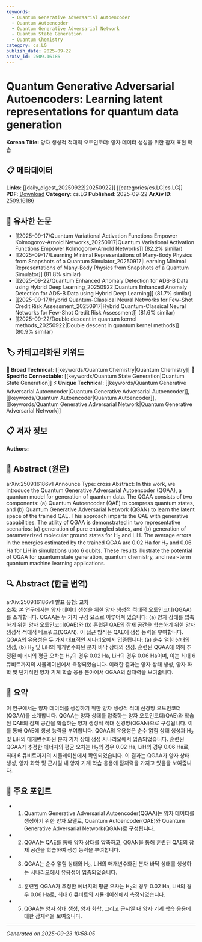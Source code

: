 ```yaml
---
keywords:
  - Quantum Generative Adversarial Autoencoder
  - Quantum Autoencoder
  - Quantum Generative Adversarial Network
  - Quantum State Generation
  - Quantum Chemistry
category: cs.LG
publish_date: 2025-09-22
arxiv_id: 2509.16186
---
```


<!-- KEYWORD_LINKING_METADATA:
{
  "processed_timestamp": "2025-09-23T10:58:05.011367",
  "vocabulary_version": "1.0",
  "selected_keywords": [
    "Quantum Generative Adversarial Autoencoder",
    "Quantum Autoencoder",
    "Quantum Generative Adversarial Network",
    "Quantum State Generation",
    "Quantum Chemistry"
  ],
  "rejected_keywords": [],
  "similarity_scores": {
    "Quantum Generative Adversarial Autoencoder": 0.85,
    "Quantum Autoencoder": 0.78,
    "Quantum Generative Adversarial Network": 0.8,
    "Quantum State Generation": 0.82,
    "Quantum Chemistry": 0.79
  },
  "extraction_method": "AI_prompt_based",
  "budget_applied": true,
  "candidates_json": {
    "candidates": [
      {
        "surface": "Quantum Generative Adversarial Autoencoder",
        "canonical": "Quantum Generative Adversarial Autoencoder",
        "aliases": [
          "QGAA"
        ],
        "category": "unique_technical",
        "rationale": "This is a novel quantum model specifically designed for quantum data generation, offering unique capabilities in the field.",
        "novelty_score": 0.95,
        "connectivity_score": 0.65,
        "specificity_score": 0.9,
        "link_intent_score": 0.85
      },
      {
        "surface": "Quantum Autoencoder",
        "canonical": "Quantum Autoencoder",
        "aliases": [
          "QAE"
        ],
        "category": "unique_technical",
        "rationale": "It plays a crucial role in compressing quantum states, which is essential for quantum data processing.",
        "novelty_score": 0.8,
        "connectivity_score": 0.7,
        "specificity_score": 0.85,
        "link_intent_score": 0.78
      },
      {
        "surface": "Quantum Generative Adversarial Network",
        "canonical": "Quantum Generative Adversarial Network",
        "aliases": [
          "QGAN"
        ],
        "category": "unique_technical",
        "rationale": "This component is vital for learning the latent space, enhancing the generative capabilities of quantum models.",
        "novelty_score": 0.82,
        "connectivity_score": 0.68,
        "specificity_score": 0.88,
        "link_intent_score": 0.8
      },
      {
        "surface": "Quantum State Generation",
        "canonical": "Quantum State Generation",
        "aliases": [],
        "category": "specific_connectable",
        "rationale": "A key application area for quantum models, linking to broader quantum computing and chemistry contexts.",
        "novelty_score": 0.6,
        "connectivity_score": 0.85,
        "specificity_score": 0.75,
        "link_intent_score": 0.82
      },
      {
        "surface": "Quantum Chemistry",
        "canonical": "Quantum Chemistry",
        "aliases": [],
        "category": "broad_technical",
        "rationale": "A major application domain for quantum models, facilitating connections to chemical simulations and computations.",
        "novelty_score": 0.55,
        "connectivity_score": 0.9,
        "specificity_score": 0.7,
        "link_intent_score": 0.79
      }
    ],
    "ban_list_suggestions": [
      "quantum data",
      "pure entangled states",
      "parameterized molecular ground states"
    ]
  },
  "decisions": [
    {
      "candidate_surface": "Quantum Generative Adversarial Autoencoder",
      "resolved_canonical": "Quantum Generative Adversarial Autoencoder",
      "decision": "linked",
      "scores": {
        "novelty": 0.95,
        "connectivity": 0.65,
        "specificity": 0.9,
        "link_intent": 0.85
      }
    },
    {
      "candidate_surface": "Quantum Autoencoder",
      "resolved_canonical": "Quantum Autoencoder",
      "decision": "linked",
      "scores": {
        "novelty": 0.8,
        "connectivity": 0.7,
        "specificity": 0.85,
        "link_intent": 0.78
      }
    },
    {
      "candidate_surface": "Quantum Generative Adversarial Network",
      "resolved_canonical": "Quantum Generative Adversarial Network",
      "decision": "linked",
      "scores": {
        "novelty": 0.82,
        "connectivity": 0.68,
        "specificity": 0.88,
        "link_intent": 0.8
      }
    },
    {
      "candidate_surface": "Quantum State Generation",
      "resolved_canonical": "Quantum State Generation",
      "decision": "linked",
      "scores": {
        "novelty": 0.6,
        "connectivity": 0.85,
        "specificity": 0.75,
        "link_intent": 0.82
      }
    },
    {
      "candidate_surface": "Quantum Chemistry",
      "resolved_canonical": "Quantum Chemistry",
      "decision": "linked",
      "scores": {
        "novelty": 0.55,
        "connectivity": 0.9,
        "specificity": 0.7,
        "link_intent": 0.79
      }
    }
  ]
}
-->

# Quantum Generative Adversarial Autoencoders: Learning latent representations for quantum data generation

**Korean Title:** 양자 생성적 적대적 오토인코더: 양자 데이터 생성을 위한 잠재 표현 학습

## 📋 메타데이터

**Links**: [[daily_digest_20250922|20250922]] [[categories/cs.LG|cs.LG]]
**PDF**: [Download](https://arxiv.org/pdf/2509.16186.pdf)
**Category**: cs.LG
**Published**: 2025-09-22
**ArXiv ID**: [2509.16186](https://arxiv.org/abs/2509.16186)

## 🔗 유사한 논문
- [[2025-09-17/Quantum Variational Activation Functions Empower Kolmogorov-Arnold Networks_20250917|Quantum Variational Activation Functions Empower Kolmogorov-Arnold Networks]] (82.2% similar)
- [[2025-09-17/Learning Minimal Representations of Many-Body Physics from Snapshots of a Quantum Simulator_20250917|Learning Minimal Representations of Many-Body Physics from Snapshots of a Quantum Simulator]] (81.8% similar)
- [[2025-09-22/Quantum Enhanced Anomaly Detection for ADS-B Data using Hybrid Deep Learning_20250922|Quantum Enhanced Anomaly Detection for ADS-B Data using Hybrid Deep Learning]] (81.7% similar)
- [[2025-09-17/Hybrid Quantum-Classical Neural Networks for Few-Shot Credit Risk Assessment_20250917|Hybrid Quantum-Classical Neural Networks for Few-Shot Credit Risk Assessment]] (81.6% similar)
- [[2025-09-22/Double descent in quantum kernel methods_20250922|Double descent in quantum kernel methods]] (80.9% similar)

## 🏷️ 카테고리화된 키워드
**🧠 Broad Technical**: [[keywords/Quantum Chemistry|Quantum Chemistry]]
**🔗 Specific Connectable**: [[keywords/Quantum State Generation|Quantum State Generation]]
**⚡ Unique Technical**: [[keywords/Quantum Generative Adversarial Autoencoder|Quantum Generative Adversarial Autoencoder]], [[keywords/Quantum Autoencoder|Quantum Autoencoder]], [[keywords/Quantum Generative Adversarial Network|Quantum Generative Adversarial Network]]

## 📋 저자 정보

**Authors:** 

## 📄 Abstract (원문)

arXiv:2509.16186v1 Announce Type: cross 
Abstract: In this work, we introduce the Quantum Generative Adversarial Autoencoder (QGAA), a quantum model for generation of quantum data. The QGAA consists of two components: (a) Quantum Autoencoder (QAE) to compress quantum states, and (b) Quantum Generative Adversarial Network (QGAN) to learn the latent space of the trained QAE. This approach imparts the QAE with generative capabilities. The utility of QGAA is demonstrated in two representative scenarios: (a) generation of pure entangled states, and (b) generation of parameterized molecular ground states for H$_2$ and LiH. The average errors in the energies estimated by the trained QGAA are 0.02 Ha for H$_2$ and 0.06 Ha for LiH in simulations upto 6 qubits. These results illustrate the potential of QGAA for quantum state generation, quantum chemistry, and near-term quantum machine learning applications.

## 🔍 Abstract (한글 번역)

arXiv:2509.16186v1 발표 유형: 교차  
초록: 본 연구에서는 양자 데이터 생성을 위한 양자 생성적 적대적 오토인코더(QGAA)를 소개합니다. QGAA는 두 가지 구성 요소로 이루어져 있습니다: (a) 양자 상태를 압축하기 위한 양자 오토인코더(QAE)와 (b) 훈련된 QAE의 잠재 공간을 학습하기 위한 양자 생성적 적대적 네트워크(QGAN). 이 접근 방식은 QAE에 생성 능력을 부여합니다. QGAA의 유용성은 두 가지 대표적인 시나리오에서 입증됩니다: (a) 순수 얽힘 상태의 생성, (b) H$_2$ 및 LiH의 매개변수화된 분자 바닥 상태의 생성. 훈련된 QGAA에 의해 추정된 에너지의 평균 오차는 H$_2$의 경우 0.02 Ha, LiH의 경우 0.06 Ha이며, 이는 최대 6 큐비트까지의 시뮬레이션에서 측정되었습니다. 이러한 결과는 양자 상태 생성, 양자 화학 및 단기적인 양자 기계 학습 응용 분야에서 QGAA의 잠재력을 보여줍니다.

## 📝 요약

이 연구에서는 양자 데이터를 생성하기 위한 양자 생성적 적대 신경망 오토인코더(QGAA)를 소개합니다. QGAA는 양자 상태를 압축하는 양자 오토인코더(QAE)와 학습된 QAE의 잠재 공간을 학습하는 양자 생성적 적대 신경망(QGAN)으로 구성됩니다. 이를 통해 QAE에 생성 능력을 부여합니다. QGAA의 유용성은 순수 얽힘 상태 생성과 H$_2$ 및 LiH의 매개변수화된 분자 기저 상태 생성 시나리오에서 입증되었습니다. 훈련된 QGAA가 추정한 에너지의 평균 오차는 H$_2$의 경우 0.02 Ha, LiH의 경우 0.06 Ha로, 최대 6 큐비트까지의 시뮬레이션에서 확인되었습니다. 이 결과는 QGAA가 양자 상태 생성, 양자 화학 및 근시일 내 양자 기계 학습 응용에 잠재력을 가지고 있음을 보여줍니다.

## 🎯 주요 포인트

- 1. Quantum Generative Adversarial Autoencoder(QGAA)는 양자 데이터를 생성하기 위한 양자 모델로, Quantum Autoencoder(QAE)와 Quantum Generative Adversarial Network(QGAN)로 구성됩니다.
- 2. QGAA는 QAE를 통해 양자 상태를 압축하고, QGAN을 통해 훈련된 QAE의 잠재 공간을 학습하여 생성 능력을 부여합니다.
- 3. QGAA는 순수 얽힘 상태와 H$_2$, LiH의 매개변수화된 분자 바닥 상태를 생성하는 시나리오에서 유용성이 입증되었습니다.
- 4. 훈련된 QGAA가 추정한 에너지의 평균 오차는 H$_2$의 경우 0.02 Ha, LiH의 경우 0.06 Ha로, 최대 6 큐비트의 시뮬레이션에서 측정되었습니다.
- 5. QGAA는 양자 상태 생성, 양자 화학, 그리고 근시일 내 양자 기계 학습 응용에 대한 잠재력을 보여줍니다.


---

*Generated on 2025-09-23 10:58:05*